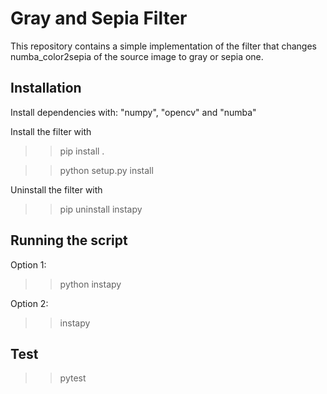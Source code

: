 Gray and Sepia Filter
===============

This repository contains a simple implementation of the filter that changes numba_color2sepia of the source image to gray or sepia one.

Installation
------------

Install dependencies with: "numpy", "opencv" and "numba"

Install the filter with

>> pip install .

>> python setup.py install

Uninstall the filter with

>> pip uninstall instapy


Running the script
----------------

Option 1:

>> python instapy <arguments>

Option 2:

>> instapy <arguments>

Test
----------------

>> pytest
